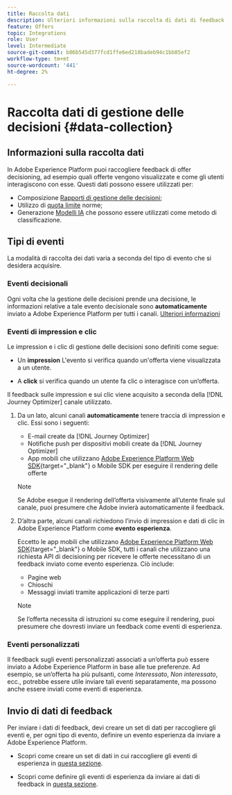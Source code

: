 ```yaml
---
title: Raccolta dati
description: Ulteriori informazioni sulla raccolta di dati di feedback di Gestione delle decisioni
feature: Offers
topic: Integrations
role: User
level: Intermediate
source-git-commit: b06b545d377fcd1ffe6ed218badeb94c1bb85ef2
workflow-type: tm+mt
source-wordcount: '441'
ht-degree: 2%

---
```


# Raccolta dati di gestione delle decisioni {#data-collection}

## Informazioni sulla raccolta dati

In Adobe Experience Platform puoi raccogliere feedback di offer decisioning, ad esempio quali offerte vengono visualizzate e come gli utenti interagiscono con esse. Questi dati possono essere utilizzati per:
* Composizione [Rapporti di gestione delle decisioni](../reports/get-started-events.md);
* Utilizzo di [quota limite](../offer-library/add-constraints.md#capping) norme;
* Generazione [Modelli IA](../ranking/create-ranking-strategies.md) che possono essere utilizzati come metodo di classificazione.

## Tipi di eventi

La modalità di raccolta dei dati varia a seconda del tipo di evento che si desidera acquisire.

### Eventi decisionali

Ogni volta che la gestione delle decisioni prende una decisione, le informazioni relative a tale evento decisionale sono **automaticamente** inviato a Adobe Experience Platform per tutti i canali. [Ulteriori informazioni](../reports/get-started-events.md)

### Eventi di impression e clic

Le impression e i clic di gestione delle decisioni sono definiti come segue:

* Un **impression** L&#39;evento si verifica quando un&#39;offerta viene visualizzata a un utente.

* A **click** si verifica quando un utente fa clic o interagisce con un’offerta.

Il feedback sulle impression e sui clic viene acquisito a seconda della [!DNL Journey Optimizer] canale utilizzato.

1. Da un lato, alcuni canali **automaticamente** tenere traccia di impression e clic. Essi sono i seguenti:

   * E-mail create da [!DNL Journey Optimizer]
   * Notifiche push per dispositivi mobili create da [!DNL Journey Optimizer]
   * App mobili che utilizzano [Adobe Experience Platform Web SDK](https://experienceleague.adobe.com/docs/experience-platform/edge/web-sdk-faq.html#what-is-adobe-experience-platform-web-sdk%3F){target="_blank"} o Mobile SDK<!--TBC--> per eseguire il rendering delle offerte <!--need more info + link-->

   >[!NOTE]
   >
   >Se Adobe esegue il rendering dell’offerta visivamente all’utente finale sul canale, puoi presumere che Adobe invierà automaticamente il feedback.

1. D’altra parte, alcuni canali richiedono l’invio di impression e dati di clic in Adobe Experience Platform come **evento esperienza**.

   Eccetto le app mobili che utilizzano [Adobe Experience Platform Web SDK](https://experienceleague.adobe.com/docs/experience-platform/edge/web-sdk-faq.html#what-is-adobe-experience-platform-web-sdk%3F){target="_blank"} o Mobile SDK<!--TBC-->, tutti i canali che utilizzano una richiesta API di decisioning per ricevere le offerte necessitano di un feedback inviato come evento esperienza. Ciò include:

   * Pagine web
   * Chioschi
   * Messaggi inviati tramite applicazioni di terze parti

   >[!NOTE]
   >
   >Se l’offerta necessita di istruzioni su come eseguire il rendering, puoi presumere che dovresti inviare un feedback come eventi di esperienza.

### Eventi personalizzati

Il feedback sugli eventi personalizzati associati a un’offerta può essere inviato a Adobe Experience Platform in base alle tue preferenze. Ad esempio, se un’offerta ha più pulsanti, come *Interessato*, *Non interessato*, ecc., potrebbe essere utile inviare tali eventi separatamente, ma possono anche essere inviati come eventi di esperienza. <!--Not sure to get that part. How feedback is collected in the first case, i.e. when events are sent in separately? Does it mean the customer just handles it the wau he wants?-->

## Invio di dati di feedback

Per inviare i dati di feedback, devi creare un set di dati per raccogliere gli eventi e, per ogni tipo di evento, definire un evento esperienza da inviare a Adobe Experience Platform.

* Scopri come creare un set di dati in cui raccogliere gli eventi di esperienza in [questa sezione](create-dataset.md).

* Scopri come definire gli eventi di esperienza da inviare ai dati di feedback in [questa sezione](schema-requirement.md).

